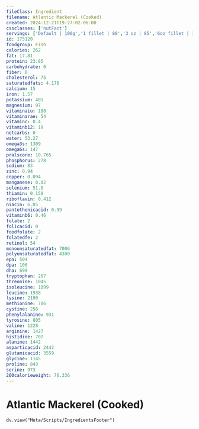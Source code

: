 ```yaml
---
fileClass: Ingredient
filename: Atlantic Mackerel (Cooked)
created: 2024-12-21T19:27:02-06:00
cssclasses: ['nutFact']
servings: ['Default | 100g','1 fillet | 88','3 oz | 85','6oz fillet | 170']
id: 175120
foodgroup: Fish
calories: 262
fat: 17.81
protein: 23.85
carbohydrate: 0
fiber: 0
cholesterol: 75
saturatedfats: 4.176
calcium: 15
iron: 1.57
potassium: 401
magnesium: 97
vitaminaiu: 180
vitaminarae: 54
vitaminc: 0.4
vitaminb12: 19
netcarbs: 0
water: 53.27
omega3s: 1309
omega6s: 147
pralscore: 10.765
phosphorus: 278
sodium: 83
zinc: 0.94
copper: 0.094
manganese: 0.02
selenium: 51.6
thiamin: 0.159
riboflavin: 0.412
niacin: 6.85
pantothenicacid: 0.99
vitaminb6: 0.46
folate: 2
folicacid: 0
foodfolate: 2
folatedfe: 2
retinol: 54
monounsaturatedfat: 7006
polyunsaturatedfat: 4300
epa: 504
dpa: 106
dha: 699
tryptophan: 267
threonine: 1045
isoleucine: 1099
leucine: 1938
lysine: 2190
methionine: 706
cystine: 256
phenylalanine: 931
tyrosine: 805
valine: 1228
arginine: 1427
histidine: 702
alanine: 1442
asparticacid: 2442
glutamicacid: 3559
glycine: 1145
proline: 843
serine: 973
200calorieweight: 76.336
---
```


# Atlantic Mackerel (Cooked)

```dataviewjs
dv.view("Meta/Scripts/IngredientsFooter")
```
